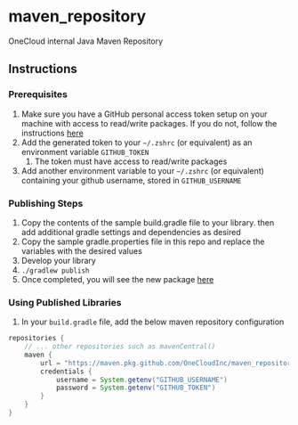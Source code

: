 # maven_repository

OneCloud internal Java Maven Repository

## Instructions

### Prerequisites
1. Make sure you have a GitHub personal access token setup on your machine with access to read/write packages. If you do not, follow the instructions [here](https://help.github.com/en/github/authenticating-to-github/creating-a-personal-access-token-for-the-command-line)
1. Add the generated token to your `~/.zshrc` (or equivalent) as an environment variable `GITHUB_TOKEN`
   1. The token must have access to read/write packages
1. Add another environment variable to your `~/.zshrc` (or equivalent) containing your github username, stored in `GITHUB_USERNAME`

### Publishing Steps

1.  Copy the contents of the sample build.gradle file to your library. then add additional gradle settings and dependencies as desired
1.  Copy the sample gradle.properties file in this repo and replace the variables with the desired values
1.  Develop your library
1.  `./gradlew publish`
1. Once completed, you will see the new package [here](https://github.com/OneCloudInc/maven_repository/packages)

### Using Published Libraries
1. In your `build.gradle` file, add the below maven repository configuration
```groovy
repositories {
    // ... other repositories such as mavenCentral()
    maven {
        url = "https://maven.pkg.github.com/OneCloudInc/maven_repository"
        credentials {
            username = System.getenv("GITHUB_USERNAME")
            password = System.getenv("GITHUB_TOKEN")
        }
    }
}
```
